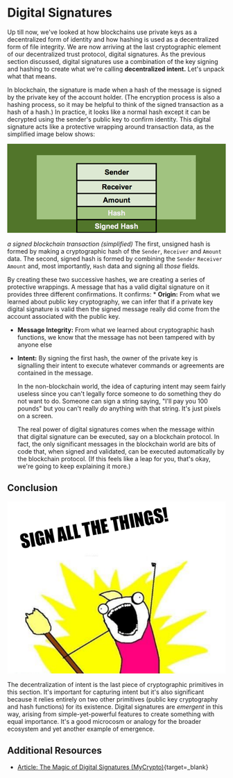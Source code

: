   Digital Signatures
==================

   Up till now, we've looked at how blockchains use private keys as a decentralized form of identity and how hashing is used as a decentralized form of file integrity. We are now arriving at the last cryptographic element of our decentralized trust protocol, digital signatures. As the previous section discussed, digital signatures use a combination of the key signing and hashing to create what we're calling **decentralized intent.** Let's unpack what that means. 

  In blockchain, the signature is made when a hash of the message is signed by the private key of the account holder. (The encryption process is also a hashing process, so it may be helpful to think of the signed transaction as a hash of a hash.) In practice, it looks like a normal hash except it can be decrypted using the sender's public key to confirm identity. This digital signature acts like a protective wrapping around transaction data, as the simplified image below shows: 

 ![a basic representation of a transaction including the message hash and the signed message hash](../../../img/S01/signed-hash.png)

*a signed blockchain transaction (simplified)* The first, unsigned hash is formed by making a cryptographic hash of the `Sender`, `Receiver` and `Amount` data. The second, signed hash is formed by combining the `Sender` `Receiver` `Amount` and, most importantly, `Hash` data and signing all *those* fields.

  By creating these two successive hashes, we are creating a series of protective wrappings. A message that has a valid digital signature on it provides three different confirmations. It confirms: * **Origin:** From what we learned about public key cryptography, we can infer that if a private key digital signature is valid then the signed message really did come from the account associated with the public key.
* **Message Integrity:** From what we learned about cryptographic hash functions, we know that the message has not been tampered with by anyone else
* **Intent:** By signing the first hash, the owner of the private key is signalling their intent to execute whatever commands or agreements are contained in the message.

 

  In the non-blockchain world, the idea of capturing intent may seem fairly useless since you can't legally force someone to do something they do not want to do. Someone can sign a string saying, "I'll pay you 100 pounds" but you can't really *do* anything with that string. It's just pixels on a screen. 

  The real power of digital signatures comes when the message within that digital signature can be executed, say on a blockchain protocol. In fact, the only significant messages in the blockchain world are bits of code that, when signed and validated, can be executed automatically by the blockchain protocol. (If this feels like a leap for you, that's okay, we're going to keep explaining it more.) 

 Conclusion
----------

 ![](../../../img/S01/sign-all-the-things.png)

  The decentralization of intent is the last piece of cryptographic primitives in this section. It's important for capturing intent but it's also significant because it relies entirely on two other primitives (public key cryptography and hash functions) for its existence. Digital signatures are *emergent* in this way, arising from simple-yet-powerful features to create something with equal importance. It's a good microcosm or analogy for the broader ecosystem and yet another example of emergence. 

 Additional Resources
--------------------

 * [Article: The Magic of Digital Signatures (MyCrypto)](https://medium.com/mycrypto/the-magic-of-digital-signatures-on-ethereum-98fe184dc9c7){target=_blank}

 